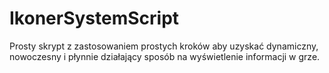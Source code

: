 # IkonerSystemScript
Prosty skrypt z zastosowaniem prostych kroków aby uzyskać dynamiczny, nowoczesny i płynnie działający sposób na wyświetlenie informacji w grze.
